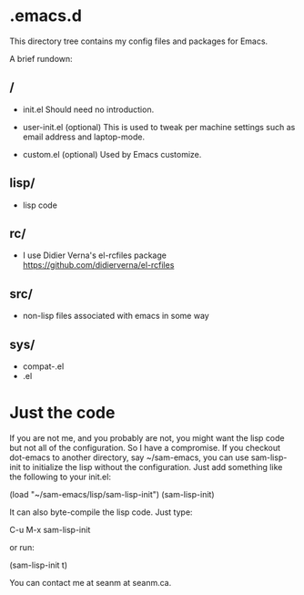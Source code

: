 # .emacs.d

This directory tree contains my config files and packages for Emacs.

A brief rundown:

## /
  * init.el
    Should need no introduction.

  * user-init.el (optional)
    This is used to tweak per machine settings such as email address
    and laptop-mode.

  * custom.el (optional)
    Used by Emacs customize.

## lisp/
  * lisp code

## rc/
  * I use Didier Verna's el-rcfiles package
    https://github.com/didierverna/el-rcfiles

## src/
  * non-lisp files associated with emacs in some way

## sys/
  * compat-<emacs major version>.el
  * <system-type>.el

# Just the code

If you are not me, and you probably are not, you might want the lisp
code but not all of the configuration. So I have a compromise. If you
checkout dot-emacs to another directory, say ~/sam-emacs, you can use
sam-lisp-init to initialize the lisp without the configuration. Just
add something like the following to your init.el:

(load "~/sam-emacs/lisp/sam-lisp-init")
(sam-lisp-init)

It can also byte-compile the lisp code. Just type:

C-u M-x sam-lisp-init

or run:

(sam-lisp-init t)


You can contact me at seanm at seanm.ca.

